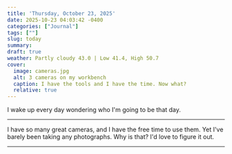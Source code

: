 ```yaml
---
title: 'Thursday, October 23, 2025'
date: 2025-10-23 04:03:42 -0400
categories: ["Journal"]
tags: [""]
slug: today
summary: 
draft: true
weather: Partly cloudy 43.0 | Low 41.4, High 50.7
cover: 
  image: cameras.jpg
  alt: 3 cameras on my workbench
  caption: I have the tools and I have the time. Now what?
  relative: true
---
```


I wake up every day wondering who I'm going to be that day.

----

I have so many great cameras, and I have the free time to use them. Yet I've barely been taking any photographs. Why is that? I'd love to figure it out.

----

